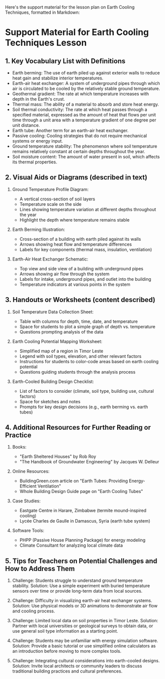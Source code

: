 Here's the support material for the lesson plan on Earth Cooling Techniques, formatted in Markdown:

# Support Material for Earth Cooling Techniques Lesson

## 1. Key Vocabulary List with Definitions

- Earth berming: The use of earth piled up against exterior walls to reduce heat gain and stabilize interior temperatures.
- Earth-air heat exchanger: A system of underground pipes through which air is circulated to be cooled by the relatively stable ground temperature.
- Geothermal gradient: The rate at which temperature increases with depth in the Earth's crust.
- Thermal mass: The ability of a material to absorb and store heat energy.
- Soil thermal conductivity: The rate at which heat passes through a specified material, expressed as the amount of heat that flows per unit time through a unit area with a temperature gradient of one degree per unit distance.
- Earth tube: Another term for an earth-air heat exchanger.
- Passive cooling: Cooling strategies that do not require mechanical systems or energy input.
- Ground temperature stability: The phenomenon where soil temperature remains relatively constant at certain depths throughout the year.
- Soil moisture content: The amount of water present in soil, which affects its thermal properties.

## 2. Visual Aids or Diagrams (described in text)

1. Ground Temperature Profile Diagram:
   - A vertical cross-section of soil layers
   - Temperature scale on the side
   - Lines showing temperature variation at different depths throughout the year
   - Highlight the depth where temperature remains stable

2. Earth Berming Illustration:
   - Cross-section of a building with earth piled against its walls
   - Arrows showing heat flow and temperature differences
   - Labels for key components (thermal mass, insulation, ventilation)

3. Earth-Air Heat Exchanger Schematic:
   - Top view and side view of a building with underground pipes
   - Arrows showing air flow through the system
   - Labels for intake, underground pipes, and outlet into the building
   - Temperature indicators at various points in the system

## 3. Handouts or Worksheets (content described)

1. Soil Temperature Data Collection Sheet:
   - Table with columns for depth, time, date, and temperature
   - Space for students to plot a simple graph of depth vs. temperature
   - Questions prompting analysis of the data

2. Earth Cooling Potential Mapping Worksheet:
   - Simplified map of a region in Timor Leste
   - Legend with soil types, elevation, and other relevant factors
   - Instructions for students to color-code areas based on earth cooling potential
   - Questions guiding students through the analysis process

3. Earth-Cooled Building Design Checklist:
   - List of factors to consider (climate, soil type, building use, cultural factors)
   - Space for sketches and notes
   - Prompts for key design decisions (e.g., earth berming vs. earth tubes)

## 4. Additional Resources for Further Reading or Practice

1. Books:
   - "Earth Sheltered Houses" by Rob Roy
   - "The Handbook of Groundwater Engineering" by Jacques W. Delleur

2. Online Resources:
   - BuildingGreen.com article on "Earth Tubes: Providing Energy-Efficient Ventilation"
   - Whole Building Design Guide page on "Earth Cooling Tubes"

3. Case Studies:
   - Eastgate Centre in Harare, Zimbabwe (termite mound-inspired cooling)
   - Lycée Charles de Gaulle in Damascus, Syria (earth tube system)

4. Software Tools:
   - PHPP (Passive House Planning Package) for energy modeling
   - Climate Consultant for analyzing local climate data

## 5. Tips for Teachers on Potential Challenges and How to Address Them

1. Challenge: Students struggle to understand ground temperature stability.
   Solution: Use a simple experiment with buried temperature sensors over time or provide long-term data from local sources.

2. Challenge: Difficulty in visualizing earth-air heat exchanger systems.
   Solution: Use physical models or 3D animations to demonstrate air flow and cooling process.

3. Challenge: Limited local data on soil properties in Timor Leste.
   Solution: Partner with local universities or geological surveys to obtain data, or use general soil type information as a starting point.

4. Challenge: Students may be unfamiliar with energy simulation software.
   Solution: Provide a basic tutorial or use simplified online calculators as an introduction before moving to more complex tools.

5. Challenge: Integrating cultural considerations into earth-cooled designs.
   Solution: Invite local architects or community leaders to discuss traditional building practices and cultural preferences.